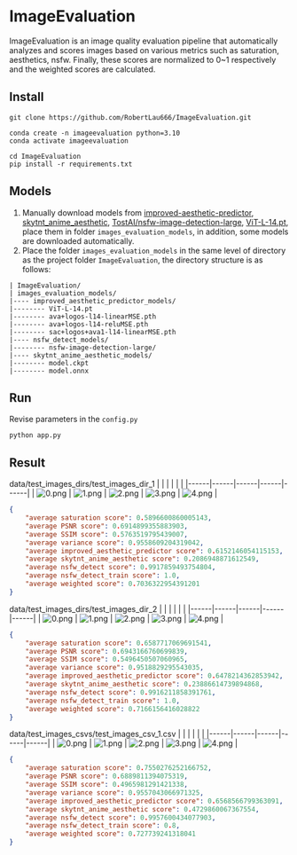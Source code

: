 # ImageEvaluation
ImageEvaluation is an image quality evaluation pipeline that automatically analyzes and scores images based on various metrics such as saturation, aesthetics, nsfw. Finally, these scores are normalized to 0~1 respectively and the weighted scores are calculated.
## Install
```shell
git clone https://github.com/RobertLau666/ImageEvaluation.git

conda create -n imageevaluation python=3.10
conda activate imageevaluation

cd ImageEvaluation
pip install -r requirements.txt
```
## Models
1. Manually download models from [improved-aesthetic-predictor](https://github.com/christophschuhmann/improved-aesthetic-predictor), [skytnt_anime_aesthetic](https://huggingface.co/skytnt/anime-aesthetic/tree/main), [TostAI/nsfw-image-detection-large](https://huggingface.co/TostAI/nsfw-image-detection-large/tree/main), [ViT-L-14.pt](https://openaipublic.azureedge.net/clip/models/b8cca3fd41ae0c99ba7e8951adf17d267cdb84cd88be6f7c2e0eca1737a03836/ViT-L-14.pt), place them in folder ```images_evaluation_models```, in addition, some models are downloaded automatically.
2. Place the folder ```images_evaluation_models``` in the same level of directory as the project folder ```ImageEvaluation```, the directory structure is as follows:
```
| ImageEvaluation/
| images_evaluation_models/
|---- improved_aesthetic_predictor_models/
|-------- ViT-L-14.pt
|-------- ava+logos-l14-linearMSE.pth
|-------- ava+logos-l14-reluMSE.pth
|-------- sac+logos+ava1-l14-linearMSE.pth
|---- nsfw_detect_models/
|-------- nsfw-image-detection-large/
|---- skytnt_anime_aesthetic_models/
|-------- model.ckpt
|-------- model.onnx
```
## Run
Revise parameters in the ```config.py```
```
python app.py
```
## Result
data/test_images_dirs/test_images_dir_1
|  |  |  |  |  |
|------|------|------|------|------|
| ![0.png](data/test_images_dirs/test_images_dir_1/0.png) | ![1.png](data/test_images_dirs/test_images_dir_1/1.png) | ![2.png](data/test_images_dirs/test_images_dir_1/2.png) | ![3.png](data/test_images_dirs/test_images_dir_1/3.png) | ![4.png](data/test_images_dirs/test_images_dir_1/4.png) | 
```json
{
    "average saturation score": 0.5896600860005143,
    "average PSNR score": 0.6914899355883903,
    "average SSIM score": 0.5763519795439007,
    "average variance score": 0.9558609204319042,
    "average improved_aesthetic_predictor score": 0.6152146054115153,
    "average skytnt_anime_aesthetic score": 0.2086948871612549,
    "average nsfw_detect score": 0.9917859493754804,
    "average nsfw_detect_train score": 1.0,
    "average weighted score": 0.7036322954391201
}
```

data/test_images_dirs/test_images_dir_2
|  |  |  |  |  |
|------|------|------|------|------|
| ![0.png](data/test_images_dirs/test_images_dir_2/0.png) | ![1.png](data/test_images_dirs/test_images_dir_2/1.png) | ![2.png](data/test_images_dirs/test_images_dir_2/2.png) | ![3.png](data/test_images_dirs/test_images_dir_2/3.png) | ![4.png](data/test_images_dirs/test_images_dir_2/4.png) | 
```json
{
    "average saturation score": 0.6587717069691541,
    "average PSNR score": 0.6943166760699839,
    "average SSIM score": 0.5496450507060965,
    "average variance score": 0.9518829295543035,
    "average improved_aesthetic_predictor score": 0.6478214362853942,
    "average skytnt_anime_aesthetic score": 0.23886614739894868,
    "average nsfw_detect score": 0.9916211858391761,
    "average nsfw_detect_train score": 1.0,
    "average weighted score": 0.7166156416028822
}
```

data/test_images_csvs/test_images_csv_1.csv
|  |  |  |  |  |
|------|------|------|------|------|
| ![0.png](https://ali-us-sync-image.oss-us-east-1.aliyuncs.com/linky_imggen_ugc_fast/6153196_2130_26854028_1735193596652262465.webp) | ![1.png](https://ali-us-sync-image.oss-us-east-1.aliyuncs.com/linky_imggen_ugc_fast/6153196_2130_26854028_1735193596659913873.webp) | ![2.png](https://ali-us-sync-image.oss-us-east-1.aliyuncs.com/linky_imggen_ugc_fast/6153196_2130_26854028_1735193596621611725.webp) | ![3.png](https://ali-us-sync-image.oss-us-east-1.aliyuncs.com/linky_imggen_ugc_fast/6153196_2130_26854028_1735193596643293286.webp) | ![4.png](https://ali-us-sync-image.oss-us-east-1.aliyuncs.com/linky_imggen_ugc/6674062_2112_26854026_1735193594012334015.webp) | 
```json
{
    "average saturation score": 0.7550276252166752,
    "average PSNR score": 0.6889811394075319,
    "average SSIM score": 0.4965981291421338,
    "average variance score": 0.9557043066971325,
    "average improved_aesthetic_predictor score": 0.6568566799363091,
    "average skytnt_anime_aesthetic score": 0.4729860067367554,
    "average nsfw_detect score": 0.9957600434077903,
    "average nsfw_detect_train score": 0.8,
    "average weighted score": 0.727739241318041
}
```